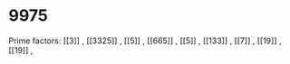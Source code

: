 # 9975

Prime factors: [[3]] , [[3325]] , [[5]] , [[665]] , [[5]] , [[133]] , [[7]] , [[19]] , [[19]] , 